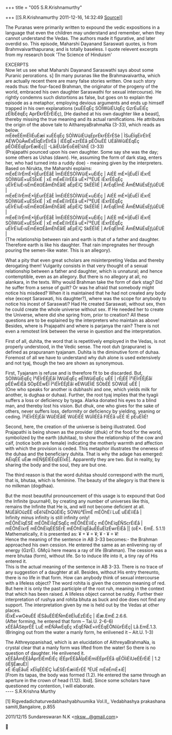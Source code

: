 +++
title = "005 S.R.Krishnamurthy"

+++
[[S.R.Krishnamurthy	2011-12-16, 14:32:49 [Source](https://groups.google.com/g/bvparishat/c/z3y8eOkB6No)]]



The Puranas were primarily written to expound the vedic expositions in a language that even the children may understand and remember, when they cannot understand the Vedas. The authors made it figurative, and later overdid so. This episode, Maharshi Dayanand Saraswati quotes, is from Brahmvaivarthapurana; and is totally baseless. I quote relevent excerpts from my research book 'The Science of Hinduism'  
  
EXCERPTS  
Now let us see what Maharshi Dayanand Saraswathi says about some Puranic perorations. s\] (In many puranas like the Brahmavaivartha, which are actually recent there are many false stories written. One such story reads thus: the four-faced Brahman, the originator of the progeny of the world, embraced his own daughter Saraswathi for sexual intercourse). He rightly condemns such distortions as false, but goes on to explain the episode as a metaphor, employing devious arguments and ends up himself trapped in his own explanations (xuÉÉqÉç SÒÌWûiÉUqÉç GzrÉuÉiÉç zÉÏbÉëqÉç AprÉkrÉÉrÉiÉç), \[He dashed at his own daughter like a beast\], thereby missing the true meaning and its actual ramifications. He attributes the origin of the above tale to AithareyaBrahmaNa (3-33), which reads as below.  
mÉëeÉÉmÉÌiÉuÉæï xuÉÉqÉç SÒÌWûiÉUqÉprÉkrÉÉrÉSè \| ÌSuÉÍqÉirÉlrÉ AÉWÒûÂwÉxÉÍqÉirÉlrÉå \| iÉÉqÉ×zrÉÉå pÉÔiuÉÉ UÉåÌWûiÉÉqÉç pÉÔiÉÉqÉprÉæiÉç\|\| -LåiÉUårÉoÉëÉ¼hÉ (3-33)  
(Prajapathi pounced upon his own daughter. Some say she was the day; some others as Ushas (dawn). He, assuming the form of dark stag, enters her, who had turned into a ruddy doe) - meaning given by the interpreters. Based on Nirukta, the Maharshi explains:  
mÉeÉïlrÉmÉ×ÍjÉurÉÉåÈ ÌmÉiÉÉSÒÌWûiÉ×uÉiÉç \| AiÉÈ mÉ×ÍjÉuÉÏ iÉxrÉ SÒÌWûiÉ×uÉSÎxiÉ \| xÉ mÉeÉïlrÉÉå uÉ×Ì¹²ÉUÉ iÉxrÉÉqÉç uÉÏrÉïuÉ‹sÉmÉë¤ÉåmÉhÉålÉ aÉpÉïÇ SkÉÉÌiÉ \| ArÉqÉÌmÉ ÃmÉMüÉsÉƒ¡ûÉUÈ \|  
mÉeÉïlrÉmÉ×ÍjÉurÉÉåÈ ÌmÉiÉÉSÒÌWûiÉ×uÉiÉç \| AiÉÈ mÉ×ÍjÉuÉÏ iÉxrÉ SÒÌWûiÉ×uÉSÎxiÉ \| xÉ mÉeÉïlrÉÉå uÉ×Ì¹²ÉUÉ iÉxrÉÉqÉç uÉÏrÉïuÉ‹sÉmÉë¤ÉåmÉhÉålÉ aÉpÉïÇ SkÉÉÌiÉ \| ArÉqÉÌmÉ ÃmÉMüÉsÉƒ¡ûÉUÈ \|  
mÉeÉïlrÉmÉ×ÍjÉurÉÉåÈ ÌmÉiÉÉSÒÌWûiÉ×uÉiÉç \| AiÉÈ mÉ×ÍjÉuÉÏ iÉxrÉ SÒÌWûiÉ×uÉSÎxiÉ \| xÉ mÉeÉïlrÉÉå uÉ×Ì¹²ÉUÉ iÉxrÉÉqÉç uÉÏrÉïuÉ‹sÉmÉë¤ÉåmÉhÉålÉ aÉpÉïÇ SkÉÉÌiÉ \| ArÉqÉÌmÉ ÃmÉMüÉsÉƒ¡ûÉUÈ \|  
(The relationship between rain and earth is that of a father and daughter. Therefore earth is like his daughter. That rain impregnates her through pouring the semen-like water. This is an allegory).  
  
What a pity that even great scholars are misinterpreting Vedas and thereby derogating them! Vulgarity consists in that very thought of a sexual relationship between a father and daughter, which is unnatural; and hence contemptible, even as an allegory. But there is no allegory at all, no alankara, in the texts. Why would Brahman take the form of dark stag? Did he suffer from a sense of guilt? Or was he afraid that somebody might notice his misdeed? When it is maintained that he had not created any body else (except Saraswati, his daughter?), where was the scope for anybody to notice his incest of Saraswati? Had He created Saraswati, without sex, then he could create the whole universe without sex. If He needed her to create the Universe, where did she spring from, prior to creation? All these questions are to be explained by the interpreters who maintain as above! Besides, where is Prajapathi and where is parjanya the rain? There is not even a remotest link between the verse in question and the interpretation.  
  
First of all, duhita, the word that is repetitively employed in the Vedas, is not properly understood, in the Vedic sense. The root duh (prapurane) is defined as prapuranam tyajanam. Duhita is the diminutive form of duhaa. Foremost of all we have to understand why duh alone is used extensively and not tyaj, though the two are shown as synonymous.  
  
First, Tyajanam is refuse and is therefore fit to be discarded. But,  
SÒÌWûiÉqÉç Ì²iÉÏrÉÉjÉåï ÌWûiÉqÉç eÉÌWûiÉqÉç uÉÉ \| rÉjÉÉ Ì²iÉÏrÉÉjÉåï pÉÉwÉiÉå SÒpÉÉwÉÏ Ì²iÉÏrÉÉjÉåï eÉWûÉÌiÉ SÒbÉÉ SÒWûÉ uÉÉ \|  
(One who speaks for another is dubhashi and one, which yields milk for another, is dughaa or duhaa). Further, the root tyaj implies that the tyagii suffers a loss or deficiency by tyaga. Alarka donated his eyes to a blind man, and thereby lost his vision. But dhuk, one who gives for the sake of others, never suffers loss, deformity or deficiency by yielding, yeaning or ceding. Ì²iÉÏrÉÉjÉåï WûÉlÉålÉ WûÉiÉÉ WûÏlÉÉå FlÉÉå uÉÉ lÉ pÉuÉÌiÉ!  
  
Second, here, the creation of the universe is being illustrated. God Prajapathi is being shown as the provider (dhuk) of the food for the world, symbolized by the earth (duhitaa), to show the relationship of the cow and calf, (notice both are female) indicating the motherly warmth and affection with which the provision is ceded. This metaphor illustrates the oneness of the duhaa and the beneficiary duhita. That is why the adage has emerged: AÉiqÉÉ uÉæ mÉÑ§ÉlÉÉqÉÉÍxÉ\|. Apparently they are two. But in reality, by sharing the body and the soul, they are but one.  
  
The third reason is that the word duhitaa should correspond with the murti, that is, bhutaa, which is feminine. The beauty of the allegory is that there is no milkman (dogdhaa).  
  
But the most beautiful pronouncement of this usage is to expound that God the Infinite (puurnaH), by creating any number of universes like this, remains the Infinite that He is, and will not become deficient at all.  
MüÉåÌOûzÉÈ oÉë¼ÉhQûÉlÉç SÒWû³ÉÌmÉ mÉÔhÉï LuÉ uÉiÉïiÉå \|  
Infinity minus infinity is still infinity only!  
mÉÔhÉïqÉSÈ mÉÔhÉïÍqÉSqÉç mÉÔhÉÉïiÉç mÉÔhÉïqÉÑScrÉiÉå \| mÉÔhÉïxrÉ mÉÔhÉïqÉÉSÉrÉ mÉÔhÉïqÉåuÉÉuÉÍzÉwrÉiÉå \|\| (oÉ×. EmÉ. 5.1.1)  
Mathematically, it is presented as: ¥ + ¥ = ¥; ¥ - ¥ = ¥!  
Hence the meaning of the sentence in AB 3-33 becomes:- the Brahman approached his own cession. He entered the same as an enlivening ray of energy (GzrÉ). GMçü here means a ray of life (Brahman). The cession was a mere bhutaa (form), without life. So to induce life into it, a tiny ray of His entered it.  
This is the actual meaning of the sentence in AB 3-33. There is no trace of any suggestion of a daughter at all. Besides, without His entry thereunto, there is no life in that form. How can anybody think of sexual intercourse with a lifeless object? The word rohita is given the common meaning of red. But here it is only the past participle of the root ruh, meaning in the context that which has been raised. A lifeless object cannot be ruddy. Further their interpretation of rushya and rohita bhuta as buck and doe does not find any support. The interpretation given by me is held out by the Vedas at other places.  
iÉixÉ×wOèuÉÉ iÉSåuÉÉlÉÑmÉëÉÌuÉzÉiÉç \| iÉæ.EmÉ.2.6.6.  
(After forming, he entered that form – Tai.U. 2-6-6)  
xÉÉåÅSèprÉÈ LuÉ mÉÑÂwÉqÉç xÉqÉÑkÉ×irÉÉqÉÔNïûrÉiÉç\| Lå.EmÉ.1.3.  
(Bringing out from the water a manly form, he enlivened it – Ait.U. 1-3)  
  
The Aithreyopanishad, which is an elucidation of AithreyaBrahmaNa, is crystal clear that a manly form was lifted from the water! So there is no question of daughter. He enlivened it.  
xÉÉåÅmÉÉåÅprÉiÉmÉiÉç iÉÉprÉÉåÅÍpÉiÉmiÉÉprÉÉå qÉÔÌiÉïUeÉÉrÉiÉ \| 1.2 (iÉ§ÉæuÉ)\|  
xÉ iÉqÉåuÉ xÉÏqÉÉlÉÇ ÌuÉSÉrÉæïiÉrÉÉ ²ÉUÉ mÉëÉmÉ±iÉ\|  
\[From its tapas, the body was formed (1.2). He entered the same through an aperture in the crown of head (1.12). Ibid\]. Since some scholars have questioned my contention, I will elaborate.  
---- S.R.Krishna Murthy  




  
\[1\] Rigvedadichaturvedabhashyabhuumika Vol.II,, Vedabhashya prakashana samiti,Bangalore, p.855  
  

2011/12/15 Sundareswaran N.K \<[nksw...@gmail.com]()\>



